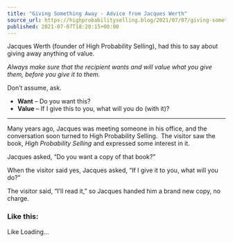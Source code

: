 ```yaml
---
title: "Giving Something Away - Advice from Jacques Werth"
source_url: https://highprobabilityselling.blog/2021/07/07/giving-something-away-advice-from-jacques-werth
published: 2021-07-07T18:20:15+00:00
---
```

Jacques Werth (founder of High Probability Selling), had this to say about giving away anything of value. 


*Always make sure that the recipient wants and will value what you give them, before you give it to them.* 


Don’t assume, ask. 


* **Want** – Do you want this?
* **Value** – If I give this to you, what will you do (with it)?




---


Many years ago, Jacques was meeting someone in his office, and the conversation soon turned to High Probability Selling.  The visitor saw the book, *High Probability Selling* and expressed some interest in it.


Jacques asked, “Do you want a copy of that book?” 


When the visitor said yes, Jacques asked, “If I give it to you, what will you do?” 


The visitor said, “I’ll read it,” so Jacques handed him a brand new copy, no charge. 



### Like this:

Like Loading...
